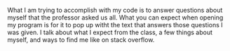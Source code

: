 What I am trying to accomplish with my code is to answer questions about myself that the professor asked us all. What you can expect when opening my program is for it to pop up witht the text that answers those questions I was given. I talk about what I expect from the class, a few things about myself, and ways to find me like on stack overflow.